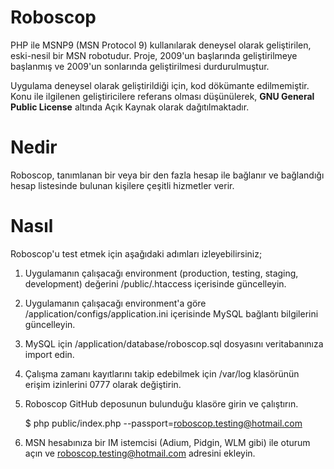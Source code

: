 Roboscop
========
PHP ile MSNP9 (MSN Protocol 9) kullanılarak deneysel olarak geliştirilen, eski-nesil bir MSN robotudur. Proje, 2009'un başlarında geliştirilmeye başlanmış ve 2009'un sonlarında geliştirilmesi durdurulmuştur.

Uygulama deneysel olarak geliştirildiği için, kod dökümante edilmemiştir. Konu ile ilgilenen geliştiricilere referans olması düşünülerek, **GNU General Public License** altında Açık Kaynak olarak dağıtılmaktadır.

Nedir
========
Roboscop, tanımlanan bir veya bir den fazla hesap ile bağlanır ve bağlandığı hesap listesinde bulunan kişilere
çeşitli hizmetler verir.

Nasıl
========
Roboscop'u test etmek için aşağıdaki adımları izleyebilirsiniz;

1. Uygulamanın çalışacağı environment (production, testing, staging, development) değerini /public/.htaccess içerisinde güncelleyin.

2. Uygulamanın çalışacağı environment'a göre /application/configs/application.ini içerisinde MySQL bağlantı bilgilerini güncelleyin.

3. MySQL için /application/database/roboscop.sql dosyasını veritabanınıza import edin.

4. Çalışma zamanı kayıtlarını takip edebilmek için /var/log klasörünün erişim izinlerini 0777 olarak değiştirin.

5. Roboscop GitHub deposunun bulunduğu klasöre girin ve çalıştırın.

	$ php public/index.php --passport=roboscop.testing@hotmail.com

6. MSN hesabınıza bir IM istemcisi (Adium, Pidgin, WLM gibi) ile oturum açın ve roboscop.testing@hotmail.com adresini ekleyin.
